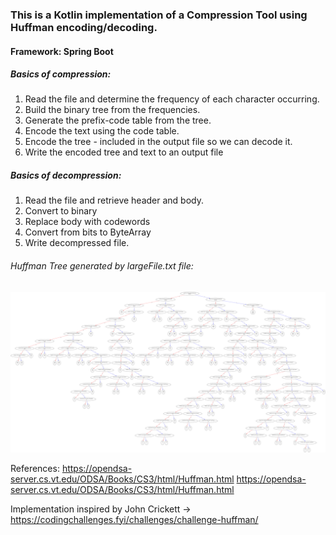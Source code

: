 ### This is a Kotlin implementation of a Compression Tool using Huffman encoding/decoding.

#### Framework: Spring Boot

##### Basics of compression:

1. Read the file and determine the frequency of each character occurring.
2. Build the binary tree from the frequencies.
3. Generate the prefix-code table from the tree.
4. Encode the text using the code table.
5. Encode the tree - included in the output file so we can decode it.
6. Write the encoded tree and text to an output file

##### Basics of decompression:

1. Read the file and retrieve header and body.
2. Convert to binary
3. Replace body with codewords
4. Convert from bits to ByteArray
5. Write decompressed file.

###### Huffman Tree generated by largeFile.txt file:

![](src/main/resources/graphviz.svg)

References:
https://opendsa-server.cs.vt.edu/ODSA/Books/CS3/html/Huffman.html
https://opendsa-server.cs.vt.edu/ODSA/Books/CS3/html/Huffman.html

Implementation inspired by John Crickett -> https://codingchallenges.fyi/challenges/challenge-huffman/
